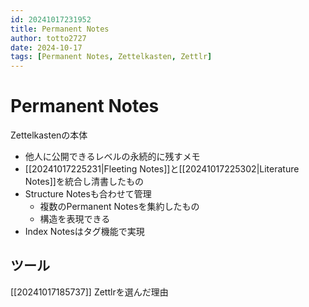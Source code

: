 ```yaml
---
id: 20241017231952
title: Permanent Notes
author: totto2727
date: 2024-10-17
tags: [Permanent Notes, Zettelkasten, Zettlr]
---
```


# Permanent Notes

Zettelkastenの本体

- 他人に公開できるレベルの永続的に残すメモ
- [[20241017225231|Fleeting Notes]]と[[20241017225302|Literature Notes]]を統合し清書したもの
- Structure Notesも合わせて管理
    - 複数のPermanent Notesを集約したもの
    - 構造を表現できる
- Index Notesはタグ機能で実現

## ツール

[[20241017185737]] Zettlrを選んだ理由